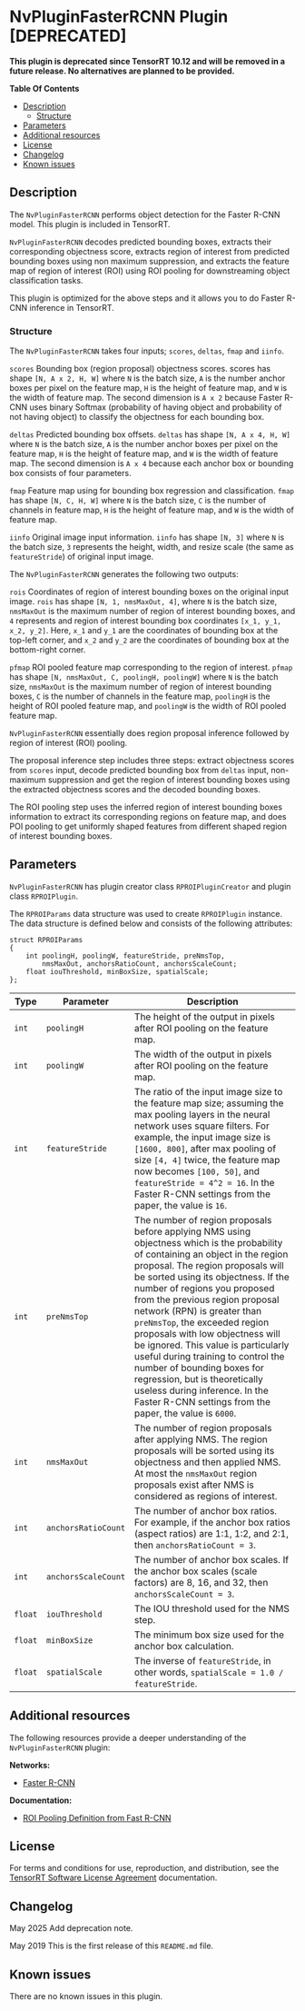 # NvPluginFasterRCNN Plugin [DEPRECATED]

**This plugin is deprecated since TensorRT 10.12 and will be removed in a future release. No alternatives are planned to be provided.**

**Table Of Contents**
- [Description](#description)
    * [Structure](#structure)
- [Parameters](#parameters)
- [Additional resources](#additional-resources)
- [License](#license)
- [Changelog](#changelog)
- [Known issues](#known-issues)

## Description

The `NvPluginFasterRCNN` performs object detection for the Faster R-CNN model. This plugin is included in TensorRT.

`NvPluginFasterRCNN` decodes predicted bounding boxes, extracts their corresponding objectness score, extracts region of interest from predicted bounding boxes using non maximum suppression, and extracts the feature map of region of interest (ROI) using ROI pooling for downstreaming object classification tasks.

This plugin is optimized for the above steps and it allows you to do Faster R-CNN inference in TensorRT.


### Structure

The `NvPluginFasterRCNN` takes four inputs; `scores`, `deltas`, `fmap` and `iinfo`.

`scores`
Bounding box (region proposal) objectness scores. scores has shape `[N, A x 2, H, W]` where `N` is the batch size, `A` is the number anchor boxes per pixel on the feature map, `H` is the height of feature map, and `W` is the width of feature map. The second dimension is `A x 2` because Faster R-CNN uses binary Softmax (probability of having object and probability of not having object) to classify the objectness for each bounding box.

`deltas`
Predicted bounding box offsets. `deltas` has shape `[N, A x 4, H, W]` where `N` is the batch size, `A` is the number anchor boxes per pixel on the feature map, `H` is the height of feature map, and `W` is the width of feature map. The second dimension is `A x 4` because each anchor box or bounding box consists of four parameters.

`fmap`
Feature map using for bounding box regression and classification. `fmap` has shape `[N, C, H, W]` where `N` is the batch size, `C` is the number of channels in feature map, `H` is the height of feature map, and `W` is the width of feature map.

`iinfo`
Original image input information. `iinfo` has shape `[N, 3]` where `N` is the batch size, `3` represents the height, width, and resize scale (the same as `featureStride`) of original input image.

The `NvPluginFasterRCNN` generates the following two outputs:

`rois`
Coordinates of region of interest bounding boxes on the original input image. `rois` has shape `[N, 1, nmsMaxOut, 4]`, where `N` is the batch size, `nmsMaxOut` is the maximum number of region of interest bounding boxes, and `4` represents and region of interest bounding box coordinates `[x_1, y_1, x_2, y_2]`. Here, `x_1` and `y_1` are the coordinates of bounding box at the top-left corner, and `x_2` and `y_2` are the coordinates of bounding box at the bottom-right corner.

`pfmap`
ROI pooled feature map corresponding to the region of interest. `pfmap` has shape `[N, nmsMaxOut, C, poolingH, poolingW]` where `N` is the batch size, `nmsMaxOut` is the maximum number of region of interest bounding boxes, `C` is the number of channels in the feature map, `poolingH` is the height of ROI pooled feature map, and `poolingW` is the width of ROI pooled feature map.

`NvPluginFasterRCNN` essentially does region proposal inference followed by region of interest (ROI) pooling.

The proposal inference step includes three steps: extract objectness scores from `scores` input, decode predicted bounding box from `deltas` input, non-maximum suppression and get the region of interest bounding boxes using the extracted objectness scores and the decoded bounding boxes.

The ROI pooling step uses the inferred region of interest bounding boxes information to extract its corresponding regions on feature map, and does POI pooling to get uniformly shaped features from different shaped region of interest bounding boxes.

## Parameters

`NvPluginFasterRCNN` has plugin creator class `RPROIPluginCreator` and plugin class `RPROIPlugin`.

The `RPROIParams` data structure was used to create `RPROIPlugin` instance. The data structure is defined below and consists of the following attributes:
```
struct RPROIParams
{
	int poolingH, poolingW, featureStride, preNmsTop,
		nmsMaxOut, anchorsRatioCount, anchorsScaleCount;
	float iouThreshold, minBoxSize, spatialScale;
};
```

| Type     | Parameter                | Description
|----------|--------------------------|--------------------------------------------------------
|`int`     |`poolingH`                |The height of the output in pixels after ROI pooling on the feature map.
|`int`     |`poolingW`                |The width of the output in pixels after ROI pooling on the feature map.
|`int`     |`featureStride`           |The ratio of the input image size to the feature map size; assuming the max pooling layers in the neural network uses square filters. For example, the input image size is `[1600, 800]`, after max pooling of size `[4, 4]` twice, the feature map now becomes `[100, 50]`, and `featureStride = 4^2 = 16`. In the Faster R-CNN settings from the paper, the value is `16`.
|`int`     |`preNmsTop`               |The number of region proposals before applying NMS using objectness which is the probability of containing an object in the region proposal. The region proposals will be sorted using its objectness. If the number of regions you proposed from the previous region proposal network (RPN) is greater than `preNmsTop`, the exceeded region proposals with low objectness will be ignored. This value is particularly useful during training to control the number of bounding boxes for regression, but is theoretically useless during inference. In the Faster R-CNN settings from the paper, the value is `6000`.
|`int`     |`nmsMaxOut`               |The number of region proposals after applying NMS. The region proposals will be sorted using its objectness and then applied NMS. At most the `nmsMaxOut` region proposals exist after NMS is considered as regions of interest.
|`int`     |`anchorsRatioCount`       |The number of anchor box ratios. For example, if the anchor box ratios (aspect ratios) are 1:1, 1:2, and 2:1, then `anchorsRatioCount = 3`.
|`int`     |`anchorsScaleCount`       |The number of anchor box scales. If the anchor box scales (scale factors) are 8, 16, and 32, then `anchorsScaleCount = 3`.
|`float`   |`iouThreshold`            |The IOU threshold used for the NMS step.
|`float`   |`minBoxSize`              |The minimum box size used for the anchor box calculation.
|`float`   |`spatialScale`            |The inverse of `featureStride`, in other words, `spatialScale = 1.0 / featureStride`.


## Additional resources

The following resources provide a deeper understanding of the `NvPluginFasterRCNN` plugin:

**Networks:**
-   [Faster R-CNN](https://arxiv.org/abs/1506.01497)

**Documentation:**
-   [ROI Pooling Definition from Fast R-CNN](https://arxiv.org/abs/1504.08083)


## License

For terms and conditions for use, reproduction, and distribution, see the [TensorRT Software License Agreement](https://docs.nvidia.com/deeplearning/sdk/tensorrt-sla/index.html) 
documentation.


## Changelog

May 2025
Add deprecation note.

May 2019
This is the first release of this `README.md` file.


## Known issues

There are no known issues in this plugin.
